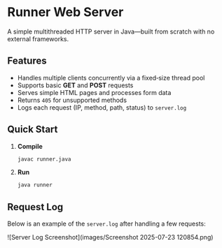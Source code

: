 # Runner Web Server

A simple multithreaded HTTP server in Java—built from scratch with no external frameworks.

## Features

- Handles multiple clients concurrently via a fixed‐size thread pool  
- Supports basic **GET** and **POST** requests  
- Serves simple HTML pages and processes form data  
- Returns `405` for unsupported methods  
- Logs each request (IP, method, path, status) to `server.log`

## Quick Start

1. **Compile**  
   ```bash
   javac runner.java
2. **Run**  
   ```bash
   java runner
## Request Log

Below is an example of the `server.log` after handling a few requests:

![Server Log Screenshot](images/Screenshot 2025-07-23 120854.png)
